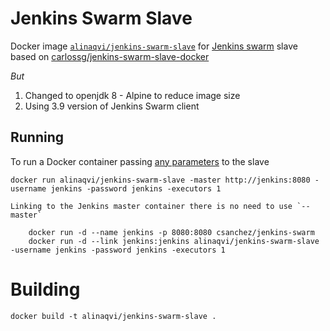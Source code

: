 # Jenkins Swarm Slave

Docker image [`alinaqvi/jenkins-swarm-slave`](https://registry.hub.docker.com/u/alinaqvi/jenkins-swarm-slave/) for [Jenkins swarm](https://wiki.jenkins-ci.org/display/JENKINS/Swarm+Plugin) slave based on [carlossg/jenkins-swarm-slave-docker
](https://github.com/carlossg/jenkins-swarm-slave-docker) 

*But*

1. Changed to openjdk 8 - Alpine to reduce image size
2. Using 3.9 version of Jenkins Swarm client

## Running

To run a Docker container passing [any parameters](https://wiki.jenkins-ci.org/display/JENKINS/Swarm+Plugin#SwarmPlugin-AvailableOptions) to the slave

    docker run alinaqvi/jenkins-swarm-slave -master http://jenkins:8080 -username jenkins -password jenkins -executors 1

    Linking to the Jenkins master container there is no need to use `--master`

        docker run -d --name jenkins -p 8080:8080 csanchez/jenkins-swarm
	    docker run -d --link jenkins:jenkins alinaqvi/jenkins-swarm-slave -username jenkins -password jenkins -executors 1


# Building

    docker build -t alinaqvi/jenkins-swarm-slave .

